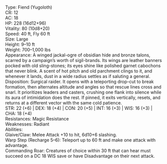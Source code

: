 Type: Fiend (Yugoloth)  
CR: 12  
AC: 18  
HP: 228 (16d12+96)  
Vitality: 80 (10d8+20)  
Speed: 40 ft, Fly 60 ft  
Size: Large  
Height: 9–10 ft  
Weight: 700–1,000 lbs  
Appearance: A winged jackal-ogre of obsidian hide and bronze talons, scarred by a campaign’s worth of sigil-brands. Its wings are leather banners pocked with old sling-stones; its eyes shine like polished garnet cabochons that never blink. A scent of hot pitch and old parchment clings to it, and whenever it lands, dust in a wide radius settles as if saluting a general.  
Disposition: Surgical raider. It opens with a teleporting drop-cut to break formation, then alternates altitude and angles so that rescue lines cross and snarl. It prioritizes leaders and casters, crushing one flank into silence while its aura of intimidation does the rest. If pinned, it exits vertically, resets, and returns at a different vector with the same cold patience.  
STR: 22 (+6) | DEX: 18 (+4) | CON: 20 (+5) | INT: 16 (+3) | WIS: 16 (+3) | CHA: 18 (+4)  
Resistances: Magic Resistance  
Weaknesses: Radiant  
Abilities:  
Glaive/Claw: Melee Attack +10 to hit, 6d10+6 slashing.  
Warp Step (Recharge 5–6): Teleport up to 60 ft and make one attack with advantage.  
Commanding Roar: Creatures of choice within 30 ft that can hear must succeed on a DC 18 WIS save or have Disadvantage on their next attack.